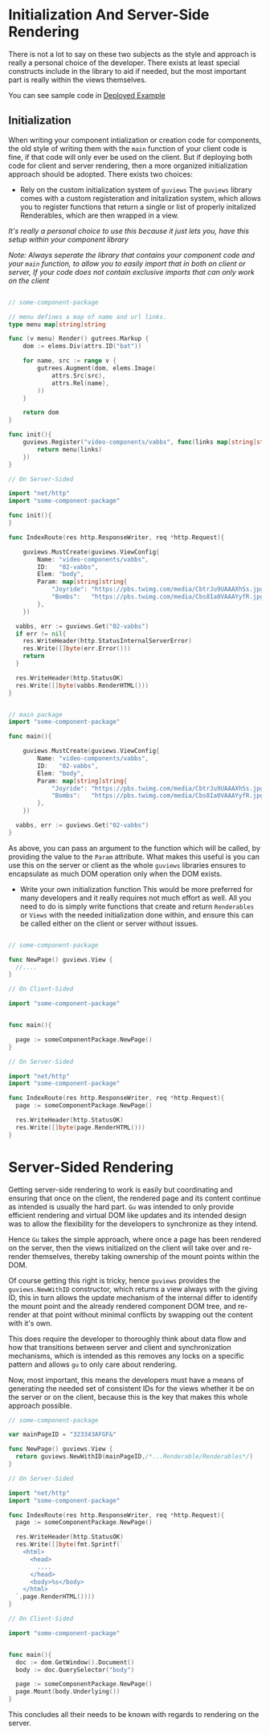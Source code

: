 # Initialization And Server-Side Rendering
There is not a lot to say on these two subjects as the style and approach is really a personal choice of the developer. There exists at least special constructs include in the library to aid if needed, but the most important part is really within the views themselves.

You can see sample code in [Deployed Example](../examples/deployed)

## Initialization
When writing your component intialization or creation code for components, the old style of writing them with the `main` function of your client code is fine, if that code will only ever be used on the client.
But if deploying both code for client and server rendering, then a more organized initialization approach should be adopted. There exists two choices:

- Rely on the custom initialization system of `guviews`
The `guviews` library comes with a custom registeration and initalization system, which allows you to register functions that return a single or list of properly initalized Renderables, which are then wrapped in a view.

*It's really a personal choice to use this because it just lets you, have this setup within your component library*

*Note: Always seperate the library that contains your component code and your `main` function, to allow you to easily import that in both on client or server, If your code does not contain exclusive imports that can only work on the client*

```go

// some-component-package

// menu defines a map of name and url links.
type menu map[string]string

func (v menu) Render() gutrees.Markup {
	dom := elems.Div(attrs.ID("bat"))

	for name, src := range v {
		gutrees.Augment(dom, elems.Image(
			attrs.Src(src),
			attrs.Rel(name),
		))
	}

	return dom
}

func init(){
	guviews.Register("video-components/vabbs", func(links map[string]string) guviews.Renderable {
		return menu(links)
	})
}

```

```go
// On Server-Sided

import "net/http"
import "some-component-package"

func init(){
}

func IndexRoute(res http.ResponseWriter, req *http.Request){

	guviews.MustCreate(guviews.ViewConfig{
		Name: "video-components/vabbs",
		ID:   "02-vabbs",
		Elem: "body",
		Param: map[string]string{
			"Joyride": "https://pbs.twimg.com/media/CbtrJu9UAAAXhSs.jpg",
			"Bombs":   "https://pbs.twimg.com/media/Cbs8Ia0VAAAYyfR.jpg",
		},
	})

  vabbs, err := guviews.Get("02-vabbs")
  if err != nil{
    res.WriteHeader(http.StatusInternalServerError)
    res.Write([]byte(err.Error()))
    return
  }

  res.WriteHeader(http.StatusOK)
  res.Write([]byte(vabbs.RenderHTML()))
}

```

```go

// main package
import "some-component-package"

func main(){

	guviews.MustCreate(guviews.ViewConfig{
		Name: "video-components/vabbs",
		ID:   "02-vabbs",
		Elem: "body",
		Param: map[string]string{
			"Joyride": "https://pbs.twimg.com/media/CbtrJu9UAAAXhSs.jpg",
			"Bombs":   "https://pbs.twimg.com/media/Cbs8Ia0VAAAYyfR.jpg",
		},
	})

  vabbs, err := guviews.Get("02-vabbs")
}
```

As above, you can pass an argument to the function which will be called, by providing the value to the `Param` attribute. What makes this useful is you can use this on the server or client as the whole `guviews` libraries ensures to encapsulate as much DOM operation only when the DOM exists.


- Write your own initialization function
This would be more preferred for many developers and it really requires not much effort as well. All you need to do is simply write functions that create and return `Renderables` or `Views` with the needed initialization done within, and ensure this can be called either on the client or server without issues.


```go

// some-component-package

func NewPage() guviews.View {
  //....
}
```

```go
// On Client-Sided

import "some-component-package"


func main(){

  page := someComponentPackage.NewPage()
}

```

```go
// On Server-Sided

import "net/http"
import "some-component-package"

func IndexRoute(res http.ResponseWriter, req *http.Request){
  page := someComponentPackage.NewPage()

  res.WriteHeader(http.StatusOK)
  res.Write([]byte(page.RenderHTML()))
}

```


# Server-Sided Rendering
Getting server-side rendering to work is easily but coordinating and ensuring that once on the client, the rendered page and its content continue as intended is usually the hard part. `Gu` was intended to only provide efficient rendering and virtual DOM like updates and its intended design was to allow the flexibility for the developers to synchronize as they intend.

Hence `Gu` takes the simple approach, where once a page has been rendered on the server, then the views initialized on the client will take over and re-render themselves, thereby
taking ownership of the mount points within the DOM.

Of course getting this right is tricky, hence `guviews` provides the `guviews.NewWithID` constructor, which returns a view always with the giving ID, this in turn allows the update mechanism of the internal differ to identify the mount point and the already rendered component DOM tree, and re-render at that point without minimal conflicts by swapping out the content with it's own.

This does require the developer to thoroughly think about data flow and how that transitions between server and client and synchronization mechanisms, which is intended as this removes any locks on a specific pattern and allows `gu` to only care about rendering.

Now, most important, this means the developers must have a means of generating the needed set of consistent IDs for the views whether it be on the server or on the client, because this is the key that makes this whole approach possible.

```go
// some-component-package

var mainPageID = "323343AFGF&"

func NewPage() guviews.View {
  return guviews.NewWithID(mainPageID,/*...Renderable/Renderables*/)
}
```


```go
// On Server-Sided

import "net/http"
import "some-component-package"

func IndexRoute(res http.ResponseWriter, req *http.Request){
  page := someComponentPackage.NewPage()

  res.WriteHeader(http.StatusOK)
  res.Write([]byte(fmt.Sprintf(`
    <html>
      <head>
        ....
      </head>
      <body>%s</body>
    </html>
  `,page.RenderHTML())))
}

```

```go
// On Client-Sided

import "some-component-package"


func main(){
  doc := dom.GetWindow().Document()
  body := doc.QuerySelector("body")

  page := someComponentPackage.NewPage()
  page.Mount(body.Underlying())
}
```

This concludes all their needs to be known with regards to rendering on the server.
